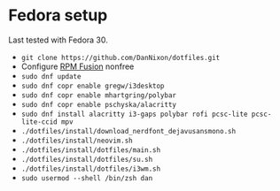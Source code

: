 # Fedora setup

Last tested with Fedora 30.

- `git clone https://github.com/DanNixon/dotfiles.git`
- Configure [RPM Fusion](https://rpmfusion.org/) nonfree
- `sudo dnf update`
- `sudo dnf copr enable gregw/i3desktop`
- `sudo dnf copr enable mhartgring/polybar`
- `sudo dnf copr enable pschyska/alacritty`
- `sudo dnf install alacritty i3-gaps polybar rofi pcsc-lite pcsc-lite-ccid mpv`
- `./dotfiles/install/download_nerdfont_dejavusansmono.sh`
- `./dotfiles/install/neovim.sh`
- `./dotfiles/install/dotfiles/main.sh`
- `./dotfiles/install/dotfiles/su.sh`
- `./dotfiles/install/dotfiles/i3wm.sh`
- `sudo usermod --shell /bin/zsh dan`

